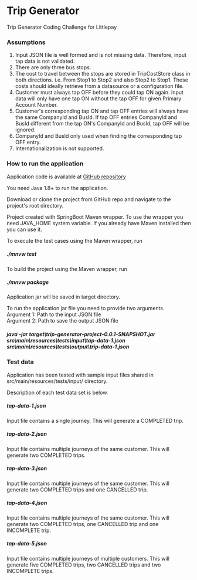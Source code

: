 # Trip Generator
Trip Generator Coding Challenge for Littlepay

### Assumptions
1. Input JSON file is well formed and is not missing data. Therefore, input tap data is not validated.
2. There are only three bus stops. 
3. The cost to travel between the stops are stored in TripCostStore class in both directions. i.e. From Stop1 to Stop2 and also Stop2 to Stop1. These costs should ideally retrieve from a datasource or a configuration file.
4. Customer must always tap OFF before they could tap ON again. Input data will only have one tap ON without the tap OFF for given Primary Account Number.
5. Customer's corresponding tap ON and tap OFF entries will always have the same CompanyId and BusId. If tap OFF entries CompanyId and BusId different from the tap ON's CompanyId and BusId, tap OFF will be ignored.
6. CompanyId and BusId only used when finding the corresponding tap OFF entry.
7. Internationalization is not supported.

### How to run the application
Application code is available at [GitHub repository](https://github.com/gihrlk/trip-generator)

You need Java 1.8+ to run the application.

Download or clone the project from GitHub repo and navigate to the project's root directory.

Project created with SpringBoot Maven wrapper. To use the wrapper you need JAVA_HOME system variable. If you already have Maven installed then you can use it.

To execute the test cases using the Maven wrapper, run
##### ./mnvw test

To build the project using the Maven wrapper, run
##### ./mnvw package

Application jar will be saved in target directory.

To run the application jar file you need to provide two arguments.<br>
Argument 1: Path to the input JSON file<br>
Argument 2: Path to save the output JSON file
##### java -jar target\trip-generator-project-0.0.1-SNAPSHOT.jar src\main\resources\tests\input\tap-data-1.json src\main\resources\tests\output\trip-data-1.json

### Test data
Application has been tested with sample input files shared in src/main/resources/tests/input/ directory.

Description of each test data set is below.

##### tap-data-1.json
Input file contains a single journey. This will generate a COMPLETED trip.
##### tap-data-2.json
Input file contains multiple journeys of the same customer. This will generate two COMPLETED trips.
##### tap-data-3.json
Input file contains multiple journeys of the same customer. This will generate two COMPLETED trips and one CANCELLED trip.
##### tap-data-4.json
Input file contains multiple journeys of the same customer. This will generate two COMPLETED trips, one CANCELLED trip and one INCOMPLETE trip.
##### tap-data-5.json
Input file contains multiple journeys of multiple customers. This will generate five COMPLETED trips, two CANCELLED trips and two INCOMPLETE trips.
